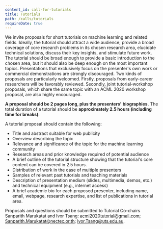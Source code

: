```yaml
---
content_id: call-for-tutorials
title: Tutorials
path: /calls/tutorials
requireDate: true
---
```



We invite proposals for short tutorials on machine learning and related fields. Ideally, the tutorial should attract a wide audience, provide a broad coverage of core research problems in its chosen research area, elucidate technical solutions, discuss their key insights, and stimulate future work. The tutorial should be broad enough to provide a basic introduction to the chosen area, but it should also be deep enough on the most important topics. Presentations that exclusively focus on the presenter's own work or commercial demonstrations are strongly discouraged.
Two kinds of proposals are particularly welcomed. Firstly, proposals from early-career researchers will be favorably reviewed. Secondly, joint tutorial-workshop proposals, which share the same topic with an ACML 2020 workshop proposal, are also highly encouraged.


**A proposal should be 2 pages long, plus the presenters' biographies.** The total duration of a tutorial should be **approximately 2.5 hours (including time for breaks)**.

A tutorial proposal should contain the following:
- Title and abstract suitable for web publicity
- Overview describing the topic
- Relevance and significance of the topic for the machine learning community
- Research areas and prior knowledge required of potential audience
- A brief outline of the tutorial structure showing that the tutorial's core content can be covered in 2.5 hours.
- Distribution of work in the case of multiple presenters
- Samples of relevant past tutorials and teaching materials
- Description of presentation medium (slides, multimedia, demos, etc.) and technical equipment (e.g., internet access)
- A brief academic bio for each proposed presenter, including name, email, webpage, research expertise, and list of publications in tutorial area.

Proposals and questions should be submitted to Tutorial Co-chairs Sanparith Marukatat and Ivor Tsang: acml2020tutorial@gmail.com; Sanparith.Marukatat@nectec.or.th; Ivor.Tsang@uts.edu.au.